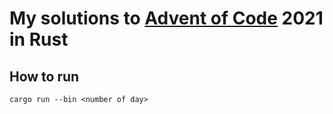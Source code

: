 # My solutions to [Advent of Code](https://adventofcode.com) 2021 in Rust

## How to run
```
cargo run --bin <number of day>
```
